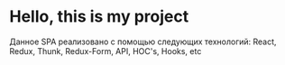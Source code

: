 # Hello, this is my project

Данное SPA реализовано с помощью следующих технологий: React, Redux, Thunk, Redux-Form, API, HOC's, Hooks, etc
